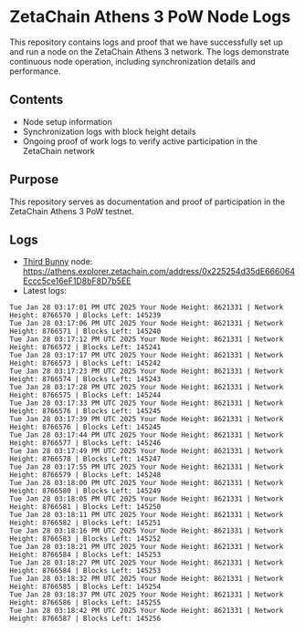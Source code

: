 # ZetaChain Athens 3 PoW Node Logs
This repository contains logs and proof that we have successfully set up and run a node on the ZetaChain Athens 3 network. The logs demonstrate continuous node operation, including synchronization details and performance.

## Contents
- Node setup information
- Synchronization logs with block height details
- Ongoing proof of work logs to verify active participation in the ZetaChain network

## Purpose
This repository serves as documentation and proof of participation in the ZetaChain Athens 3 PoW testnet.

## Logs

- [Third Bunny](https://thirdbunny.xyz/) node: https://athens.explorer.zetachain.com/address/0x225254d35dE666064Eccc5ce16eF1D8bF8D7b5EE
- Latest logs:
```
Tue Jan 28 03:17:01 PM UTC 2025 Your Node Height: 8621331 | Network Height: 8766570 | Blocks Left: 145239
Tue Jan 28 03:17:06 PM UTC 2025 Your Node Height: 8621331 | Network Height: 8766571 | Blocks Left: 145240
Tue Jan 28 03:17:12 PM UTC 2025 Your Node Height: 8621331 | Network Height: 8766572 | Blocks Left: 145241
Tue Jan 28 03:17:17 PM UTC 2025 Your Node Height: 8621331 | Network Height: 8766573 | Blocks Left: 145242
Tue Jan 28 03:17:23 PM UTC 2025 Your Node Height: 8621331 | Network Height: 8766574 | Blocks Left: 145243
Tue Jan 28 03:17:28 PM UTC 2025 Your Node Height: 8621331 | Network Height: 8766575 | Blocks Left: 145244
Tue Jan 28 03:17:33 PM UTC 2025 Your Node Height: 8621331 | Network Height: 8766576 | Blocks Left: 145245
Tue Jan 28 03:17:39 PM UTC 2025 Your Node Height: 8621331 | Network Height: 8766576 | Blocks Left: 145245
Tue Jan 28 03:17:44 PM UTC 2025 Your Node Height: 8621331 | Network Height: 8766577 | Blocks Left: 145246
Tue Jan 28 03:17:49 PM UTC 2025 Your Node Height: 8621331 | Network Height: 8766578 | Blocks Left: 145247
Tue Jan 28 03:17:55 PM UTC 2025 Your Node Height: 8621331 | Network Height: 8766579 | Blocks Left: 145248
Tue Jan 28 03:18:00 PM UTC 2025 Your Node Height: 8621331 | Network Height: 8766580 | Blocks Left: 145249
Tue Jan 28 03:18:05 PM UTC 2025 Your Node Height: 8621331 | Network Height: 8766581 | Blocks Left: 145250
Tue Jan 28 03:18:11 PM UTC 2025 Your Node Height: 8621331 | Network Height: 8766582 | Blocks Left: 145251
Tue Jan 28 03:18:16 PM UTC 2025 Your Node Height: 8621331 | Network Height: 8766583 | Blocks Left: 145252
Tue Jan 28 03:18:21 PM UTC 2025 Your Node Height: 8621331 | Network Height: 8766584 | Blocks Left: 145253
Tue Jan 28 03:18:27 PM UTC 2025 Your Node Height: 8621331 | Network Height: 8766584 | Blocks Left: 145253
Tue Jan 28 03:18:32 PM UTC 2025 Your Node Height: 8621331 | Network Height: 8766585 | Blocks Left: 145254
Tue Jan 28 03:18:37 PM UTC 2025 Your Node Height: 8621331 | Network Height: 8766586 | Blocks Left: 145255
Tue Jan 28 03:18:42 PM UTC 2025 Your Node Height: 8621331 | Network Height: 8766587 | Blocks Left: 145256
```
